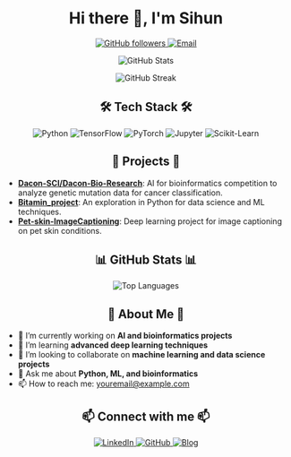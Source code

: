 <h1 align="center">Hi there 👋, I'm Sihun</h1>
<p align="center">
    <a href="https://github.com/Sihun00">
        <img src="https://img.shields.io/github/followers/Sihun00?style=social" alt="GitHub followers">
    </a>
    <a href="mailto:youremail@example.com">
        <img src="https://img.shields.io/badge/Email-D14836?style=flat&logo=gmail&logoColor=white" alt="Email">
    </a>
</p>

<p align="center">
    <img src="https://github-readme-stats.vercel.app/api?username=Sihun00&show_icons=true&theme=radical" alt="GitHub Stats">
</p>

<p align="center">
    <img src="https://github-readme-streak-stats.herokuapp.com/?user=Sihun00&theme=radical" alt="GitHub Streak">
</p>

<h2 align="center">🛠️ Tech Stack 🛠️</h2>

<p align="center">
    <img src="https://img.shields.io/badge/Python-3776AB?style=flat&logo=python&logoColor=white" alt="Python">
    <img src="https://img.shields.io/badge/TensorFlow-FF6F00?style=flat&logo=tensorflow&logoColor=white" alt="TensorFlow">
    <img src="https://img.shields.io/badge/PyTorch-EE4C2C?style=flat&logo=pytorch&logoColor=white" alt="PyTorch">
    <img src="https://img.shields.io/badge/Jupyter-F37626?style=flat&logo=jupyter&logoColor=white" alt="Jupyter">
    <img src="https://img.shields.io/badge/Scikit--Learn-F7931E?style=flat&logo=scikit-learn&logoColor=white" alt="Scikit-Learn">
</p>

<h2 align="center">🚀 Projects 🚀</h2>

- **[Dacon-SCI/Dacon-Bio-Research](https://github.com/Dacon-SCI/Dacon-Bio-Research)**: AI for bioinformatics competition to analyze genetic mutation data for cancer classification.
- **[Bitamin_project](https://github.com/Sihun00/Bitamin_project)**: An exploration in Python for data science and ML techniques.
- **[Pet-skin-ImageCaptioning](https://github.com/junhoeKu/Pet-skin-ImageCaptioning)**: Deep learning project for image captioning on pet skin conditions.

<h2 align="center">📊 GitHub Stats 📊</h2>

<p align="center">
    <img src="https://github-readme-stats.vercel.app/api/top-langs/?username=Sihun00&layout=compact&theme=radical" alt="Top Languages">
</p>

<h2 align="center">🌱 About Me 🌱</h2>

- 🔭 I’m currently working on **AI and bioinformatics projects**
- 🌱 I’m learning **advanced deep learning techniques**
- 👯 I’m looking to collaborate on **machine learning and data science projects**
- 💬 Ask me about **Python, ML, and bioinformatics**
- 📫 How to reach me: [youremail@example.com](mailto:youremail@example.com)

<h2 align="center">📫 Connect with me 📫</h2>

<p align="center">
    <a href="https://linkedin.com/in/yourprofile">
        <img src="https://img.shields.io/badge/LinkedIn-0A66C2?style=flat&logo=linkedin&logoColor=white" alt="LinkedIn">
    </a>
    <a href="https://github.com/Sihun00">
        <img src="https://img.shields.io/badge/GitHub-171515?style=flat&logo=github&logoColor=white" alt="GitHub">
    </a>
    <a href="https://yourblog.com">
        <img src="https://img.shields.io/badge/Blog-FF5722?style=flat&logo=blogger&logoColor=white" alt="Blog">
    </a>
</p>
